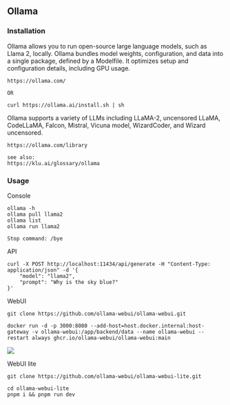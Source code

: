 ## Ollama

### Installation

Ollama allows you to run open-source large language models, such as Llama 2, locally. Ollama bundles model weights, configuration, and data into a single package, defined by a Modelfile. It optimizes setup and configuration details, including GPU usage.

    https://ollama.com/

    OR 

    curl https://ollama.ai/install.sh | sh


Ollama supports a variety of LLMs including LLaMA-2, uncensored LLaMA, CodeLLaMA, Falcon, Mistral, Vicuna model, WizardCoder, and Wizard uncensored.

    https://ollama.com/library
    
    see also:
    https://klu.ai/glossary/ollama

### Usage

Console 

    ollama -h
    ollama pull llama2
    ollama list
    ollama run llama2

    Stop command: /bye

API

    curl -X POST http://localhost:11434/api/generate -H "Content-Type: application/json" -d '{
        "model": "llama2",
        "prompt": "Why is the sky blue?"
    }'

WebUI 

    git clone https://github.com/ollama-webui/ollama-webui.git

    docker run -d -p 3000:8080 --add-host=host.docker.internal:host-gateway -v ollama-webui:/app/backend/data --name ollama-webui --restart always ghcr.io/ollama-webui/ollama-webui:main

![](../media/demo.gif)

WebUI lite

    git clone https://github.com/ollama-webui/ollama-webui-lite.git

    cd ollama-webui-lite
    pnpm i && pnpm run dev







